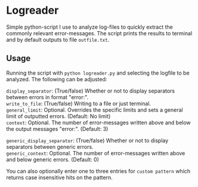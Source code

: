 # Logreader
Simple python-script I use to analyze log-files to quickly extract the commonly relevant error-messages. The script prints the results to terminal and by default outputs to file `outfile.txt`.

## Usage
Running the script with `python logreader.py` and selecting the logfile to be analyzed. The following can be adjusted:

`display_separator`:   (True/false) Whether or not to display separators between errors in format "error:".  
`write_to_file`:       (True/false) Writing to a file or just terminal.  
`general_limit`:       Optional. Overrides the specific limits and sets a general limit of outputted errors. (Default: No limit)  
`context`:             Optional. The number of error-messages written above and below the output messages "error:". (Default: 3)  

`generic_display_separator`:   (True/false) Whether or not to display separators between generic errors.  
`generic_context`:             Optional. The number of error-messages written above and below generic errors. (Default: 0)  

You can also optionally enter one to three entries for `custom pattern` which returns case insensitive hits on the pattern.